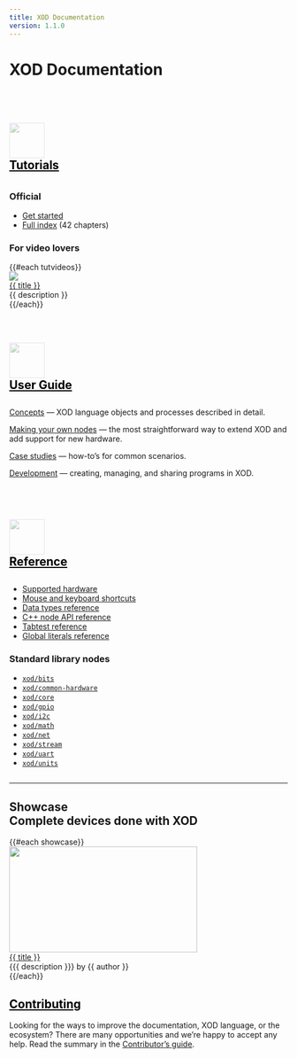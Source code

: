 ```yaml
---
title: XOD Documentation
version: 1.1.0
---
```


<style>
/* Force linked headers to be black, not blue */
h2 a {
  color: black;
  text-decoration: underline;
}

h2.icon.header {
  padding: 1.5em 0 0.5em 0;
}

/* Style for tutorial/guide/reference icons */
.ui.icon.header img {
  width: 64px;
  opacity: 0.4;
}

#showcase-cards .card {
  width: 340px;
}

/* No space below a card image */
#showcase-cards .image {
  font-size: 0;
}

/* Keep all images the same size */
#showcase-cards .card img {
  width: 100%;
  height: 191px; /* Aspect ratio 16/9 for 340px width */
  object-fit: cover;
}
</style>

# XOD Documentation

<div class="ui three column doubling stackable horizontally padded grid">

<!------------------------ Tutorial ------------------------->
<div class="column">
<h2 class="ui icon header">
  <a href="./tutorial/">
    <img src="./__img__/tutorial.svg" />
  </a>
  <div class="content">
    <a href="./tutorial/">Tutorials</a>
  </div>
</h2>

<h3 class="ui header">Official</h3>

- [Get started](./tutorial/install/)
- [Full index](./tutorial/) (42 chapters)

<h3>For video lovers</h3>

<div class="ui relaxed list">
  {{#each tutvideos}}
    <div class="item">
      <img class="ui avatar image" src="{{ avatar }}">
      <div class="content">
        <a href="{{ url }}" target="_blank">{{ title }}</a>
        <!-- counter _blank underscore ↑ -->
        <div class="description">{{ description }}</div>
      </div>
    </div>
  {{/each}}
</div>

</div><!-- column -->

<!-------------------------- Guide -------------------------->
<div class="column">
<h2 class="ui icon header">
  <a href="./guide/">
    <img src="./__img__/guide.svg" />
  </a>
  <div class="content">
    <a href="./guide/">User Guide</a>
  </div>
</h2>

[Concepts](./guide/#concepts) — XOD language objects and processes described in
detail.

[Making your own nodes](./guide/#making-your-own-nodes) — the most
straightforward way to extend XOD and add support for new hardware.

[Case studies](./guide/#case-studies) — how-to’s for common scenarios.

[Development](./guide/#development) — creating, managing,
and sharing programs in XOD.

</div><!-- column -->

<!------------------------ Reference ------------------------>
<div class="column">
<h2 class="ui icon header">
  <a href="./reference">
    <img src="./__img__/reference.svg" />
  </a>
  <div class="content">
    <a href="./reference/">Reference</a>
  </div>
</h2>
<div><!-- A div to force the following list to be the first-child and suppress margins -->

- [Supported hardware](./reference/supported-hardware/)
  <i class="ui large green microchip icon"></i>
- [Mouse and keyboard shortcuts](./reference/shortcuts/)
- [Data types reference](./reference/data-types/)
- [C++ node API reference](./reference/node-cpp-api/)
- [Tabtest reference](./reference/tabtests/)
- [Global literals reference](./reference/globals/)

</div>
<h3 class="ui header">Standard library nodes</h3>

- [`xod/bits`](https://xod.io/libs/xod/bits/)
- [`xod/common-hardware`](https://xod.io/libs/xod/common-hardware/)
- [`xod/core`](https://xod.io/libs/xod/core/)
  <i class="ui small yellow star outline icon"></i>
- [`xod/gpio`](https://xod.io/libs/xod/gpio/)
- [`xod/i2c`](https://xod.io/libs/xod/i2c/)
- [`xod/math`](https://xod.io/libs/xod/math/)
- [`xod/net`](https://xod.io/libs/xod/net/)
- [`xod/stream`](https://xod.io/libs/xod/stream/)
- [`xod/uart`](https://xod.io/libs/xod/uart/)
- [`xod/units`](https://xod.io/libs/xod/units/)

</div><!-- column -->

</div><!-- grid -->

---

<h2 id="showcase" class="ui header">
  <div class="content">
    Showcase
    <div class="sub header">Complete devices done with XOD</div>
  </div>
</h2>

<div id="showcase-cards" class="ui cards">
  {{#each showcase}}
    <div class="card">
      <div class="image">
        <a href="{{ url }}" target="_blank"><img src="{{ image }}" /></a>
        <!-- counter _blank underscore ↑ -->
      </div>
      <div class="content">
        <a class="header" href="{{ url }}" target="_blank">{{ title }}</a>
        <!-- counter _blank underscore ↑ -->
        <div class="meta">{{{ description }}} by {{ author }}</div>
      </div>
    </div>
  {{/each}}
</div>

<h2 id="contributing" class="ui header"><a href="./contributing/">Contributing</a></h2>

Looking for the ways to improve the documentation, XOD language, or the
ecosystem? There are many opportunities and we’re happy to accept any help. Read
the summary in the [Contributor’s guide](./contributing/).
